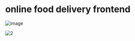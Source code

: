 # online food delivery frontend
![image](https://user-images.githubusercontent.com/85859276/222979952-d826a17f-daec-4e06-8b7b-6e19aeb7e46f.png)

![2](https://user-images.githubusercontent.com/85859276/222980076-2418d927-2890-4127-9107-0631bd822166.png)

